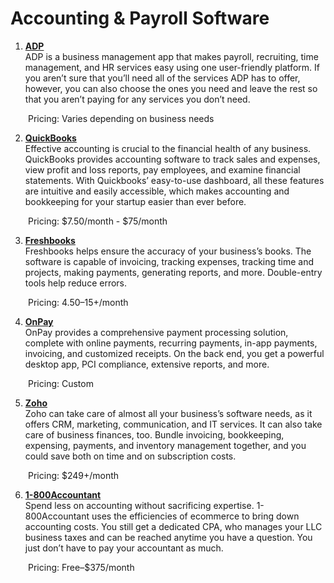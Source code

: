 # Accounting & Payroll Software 

1. **[ADP](https://www.adp.com/)**
<br>ADP is a business management app that makes payroll, recruiting, time management, and HR services easy using one user-friendly platform. If you aren’t sure that you’ll need all of the services ADP has to offer, however, you can also choose the ones you need and leave the rest so that you aren’t paying for any services you don’t need. 

&emsp;&emsp;Pricing: Varies depending on business needs

2. **[QuickBooks](https://quickbooks.intuit.com/)**
<br>Effective accounting is crucial to the financial health of any business. QuickBooks provides accounting software to track sales and expenses, view profit and loss reports, pay employees, and examine financial statements. With Quickbooks’ easy-to-use dashboard, all these features are intuitive and easily accessible, which makes accounting and bookkeeping for your startup easier than ever before. 

&emsp;&emsp;Pricing: $7.50/month - $75/month

3. **[Freshbooks](https://www.freshbooks.com/)**
<br>Freshbooks helps ensure the accuracy of your business’s books. The software is capable of invoicing, tracking expenses, tracking time and projects, making payments, generating reports, and more. Double-entry tools help reduce errors.

&emsp;&emsp;Pricing: $4.50–$15+/month

4. **[OnPay](https://onpay.com/)**
<br>OnPay provides a comprehensive payment processing solution, complete with online payments, recurring payments, in-app payments, invoicing, and customized receipts. On the back end, you get a powerful desktop app, PCI compliance, extensive reports, and more.

&emsp;&emsp;Pricing: Custom

5. **[Zoho](https://www.zoho.com/)**
<br>Zoho can take care of almost all your business’s software needs, as it offers CRM, marketing, communication, and IT services. It can also take care of business finances, too. Bundle invoicing, bookkeeping, expensing, payments, and inventory management together, and you could save both on time and on subscription costs.

&emsp;&emsp;Pricing: $249+/month

6. **[1-800Accountant](https://1800accountant.com/)**
<br>Spend less on accounting without sacrificing expertise. 1-800Accountant uses the efficiencies of ecommerce to bring down accounting costs. You still get a dedicated CPA, who manages your LLC business taxes and can be reached anytime you have a question. You just don’t have to pay your accountant as much.

&emsp;&emsp;Pricing: Free–$375/month

